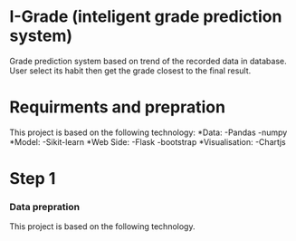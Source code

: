 # I-Grade (inteligent grade prediction system)
Grade prediction system based on trend of the recorded data in database. User select its habit then get the grade closest to the final result.

# Requirments and prepration
This project is based on the following technology:
  *Data:
    -Pandas
    -numpy
  *Model:
    -Sikit-learn 
  *Web Side:
    -Flask
    -bootstrap
  *Visualisation:
    -Chartjs

# Step 1
### Data prepration
This project is based on the following technology.
